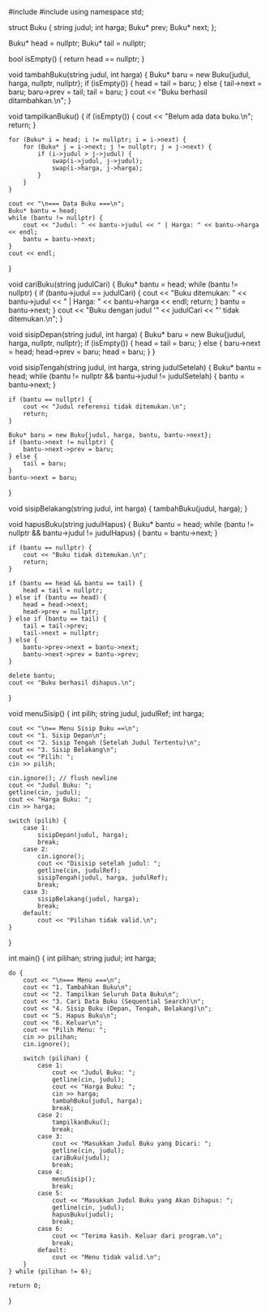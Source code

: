 #include <iostream>
#include <string>
using namespace std;

struct Buku {
    string judul;
    int harga;
    Buku* prev;
    Buku* next;
};

Buku* head = nullptr;
Buku* tail = nullptr;

bool isEmpty() {
    return head == nullptr;
}

void tambahBuku(string judul, int harga) {
    Buku* baru = new Buku{judul, harga, nullptr, nullptr};
    if (isEmpty()) {
        head = tail = baru;
    } else {
        tail->next = baru;
        baru->prev = tail;
        tail = baru;
    }
    cout << "Buku berhasil ditambahkan.\n";
}

void tampilkanBuku() {
    if (isEmpty()) {
        cout << "Belum ada data buku.\n";
        return;
    }

    for (Buku* i = head; i != nullptr; i = i->next) {
        for (Buku* j = i->next; j != nullptr; j = j->next) {
            if (i->judul > j->judul) {
                swap(i->judul, j->judul);
                swap(i->harga, j->harga);
            }
        }
    }

    cout << "\n=== Data Buku ===\n";
    Buku* bantu = head;
    while (bantu != nullptr) {
        cout << "Judul: " << bantu->judul << " | Harga: " << bantu->harga << endl;
        bantu = bantu->next;
    }
    cout << endl;
}

void cariBuku(string judulCari) {
    Buku* bantu = head;
    while (bantu != nullptr) {
        if (bantu->judul == judulCari) {
            cout << "Buku ditemukan: " << bantu->judul << " | Harga: " << bantu->harga << endl;
            return;
        }
        bantu = bantu->next;
    }
    cout << "Buku dengan judul '" << judulCari << "' tidak ditemukan.\n";
}

void sisipDepan(string judul, int harga) {
    Buku* baru = new Buku{judul, harga, nullptr, nullptr};
    if (isEmpty()) {
        head = tail = baru;
    } else {
        baru->next = head;
        head->prev = baru;
        head = baru;
    }
}

void sisipTengah(string judul, int harga, string judulSetelah) {
    Buku* bantu = head;
    while (bantu != nullptr && bantu->judul != judulSetelah) {
        bantu = bantu->next;
    }

    if (bantu == nullptr) {
        cout << "Judul referensi tidak ditemukan.\n";
        return;
    }

    Buku* baru = new Buku{judul, harga, bantu, bantu->next};
    if (bantu->next != nullptr) {
        bantu->next->prev = baru;
    } else {
        tail = baru;
    }
    bantu->next = baru;
}

void sisipBelakang(string judul, int harga) {
    tambahBuku(judul, harga);
}

void hapusBuku(string judulHapus) {
    Buku* bantu = head;
    while (bantu != nullptr && bantu->judul != judulHapus) {
        bantu = bantu->next;
    }

    if (bantu == nullptr) {
        cout << "Buku tidak ditemukan.\n";
        return;
    }

    if (bantu == head && bantu == tail) {
        head = tail = nullptr;
    } else if (bantu == head) {
        head = head->next;
        head->prev = nullptr;
    } else if (bantu == tail) {
        tail = tail->prev;
        tail->next = nullptr;
    } else {
        bantu->prev->next = bantu->next;
        bantu->next->prev = bantu->prev;
    }

    delete bantu;
    cout << "Buku berhasil dihapus.\n";
}

void menuSisip() {
    int pilih;
    string judul, judulRef;
    int harga;

    cout << "\n== Menu Sisip Buku ==\n";
    cout << "1. Sisip Depan\n";
    cout << "2. Sisip Tengah (Setelah Judul Tertentu)\n";
    cout << "3. Sisip Belakang\n";
    cout << "Pilih: ";
    cin >> pilih;

    cin.ignore(); // flush newline
    cout << "Judul Buku: ";
    getline(cin, judul);
    cout << "Harga Buku: ";
    cin >> harga;

    switch (pilih) {
        case 1:
            sisipDepan(judul, harga);
            break;
        case 2:
            cin.ignore();
            cout << "Disisip setelah judul: ";
            getline(cin, judulRef);
            sisipTengah(judul, harga, judulRef);
            break;
        case 3:
            sisipBelakang(judul, harga);
            break;
        default:
            cout << "Pilihan tidak valid.\n";
    }
}

int main() {
    int pilihan;
    string judul;
    int harga;

    do {
        cout << "\n=== Menu ===\n";
        cout << "1. Tambahkan Buku\n";
        cout << "2. Tampilkan Seluruh Data Buku\n";
        cout << "3. Cari Data Buku (Sequential Search)\n";
        cout << "4. Sisip Buku (Depan, Tengah, Belakang)\n";
        cout << "5. Hapus Buku\n";
        cout << "6. Keluar\n";
        cout << "Pilih Menu: ";
        cin >> pilihan;
        cin.ignore();

        switch (pilihan) {
            case 1:
                cout << "Judul Buku: ";
                getline(cin, judul);
                cout << "Harga Buku: ";
                cin >> harga;
                tambahBuku(judul, harga);
                break;
            case 2:
                tampilkanBuku();
                break;
            case 3:
                cout << "Masukkan Judul Buku yang Dicari: ";
                getline(cin, judul);
                cariBuku(judul);
                break;
            case 4:
                menuSisip();
                break;
            case 5:
                cout << "Masukkan Judul Buku yang Akan Dihapus: ";
                getline(cin, judul);
                hapusBuku(judul);
                break;
            case 6:
                cout << "Terima kasih. Keluar dari program.\n";
                break;
            default:
                cout << "Menu tidak valid.\n";
        }
    } while (pilihan != 6);

    return 0;
}
